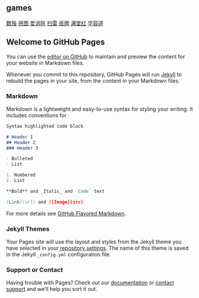 

## games
[数独](https://xinshenghu.github.io/cocos/shudu/index.html) 
[拼图](https://xinshenghu.github.io/cocos/pintu/index.html) 
[爱消除](https://xinshenghu.github.io/cocos/aixiaochu/index.html) 
[扫雷](https://xinshenghu.github.io/cocos/saolei/index.html) 
[纸牌](https://xinshenghu.github.io/cocos/zhipai/index.html) 
[满堂红](https://xinshenghu.github.io/cocos/mantanghong/index.html) 
[华容道](https://xinshenghu.github.io/cocos/huarongdao/index.html) 

## Welcome to GitHub Pages

You can use the [editor on GitHub](https://github.com/xinshenghu/test/edit/master/index.md) 
to maintain and preview the content for your website in Markdown files.

Whenever you commit to this repository, GitHub Pages will run [Jekyll](https://jekyllrb.com/) 
to rebuild the pages in your site, from the content in your Markdown files.

### Markdown

Markdown is a lightweight and easy-to-use syntax for styling your writing. It includes conventions for

```markdown
Syntax highlighted code block

# Header 1
## Header 2
### Header 3

- Bulleted
- List

1. Numbered
2. List

**Bold** and _Italic_ and `Code` text

[Link](url) and ![Image](src)
```

For more details see [GitHub Flavored Markdown](https://guides.github.com/features/mastering-markdown/).

### Jekyll Themes

Your Pages site will use the layout and styles from the Jekyll theme you have selected in your [repository settings](https://github.com/xinshenghu/test/settings). The name of this theme is saved in the Jekyll `_config.yml` configuration file.

### Support or Contact

Having trouble with Pages? Check out our [documentation](https://help.github.com/categories/github-pages-basics/) or [contact support](https://github.com/contact) and we’ll help you sort it out.
